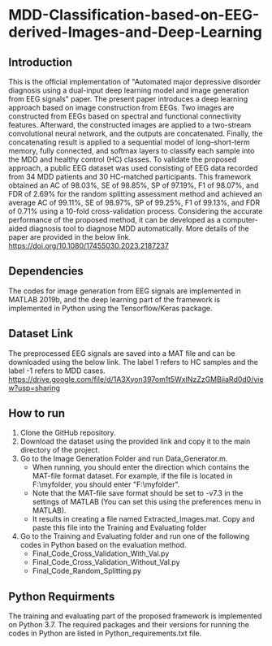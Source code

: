 # MDD-Classification-based-on-EEG-derived-Images-and-Deep-Learning
## Introduction
This is the official implementation of "Automated major depressive disorder diagnosis using a dual-input deep learning model and image generation from EEG signals" paper. The present paper introduces a deep learning approach based on image construction from EEGs. Two images are constructed from EEGs based on spectral and functional connectivity features. Afterward, the constructed images are applied to a two-stream convolutional neural network, and the outputs are concatenated. Finally, the concatenating result is applied to a sequential model of long–short-term memory, fully connected, and softmax layers to classify each sample into the MDD and healthy control (HC) classes. To validate the proposed approach, a public EEG dataset was used consisting of EEG data recorded from 34 MDD patients and 30 HC-matched participants. This framework obtained an AC of 98.03%, SE of 98.85%, SP of 97.19%, F1 of 98.07%, and FDR of 2.69% for the random splitting assessment method and achieved an average AC of 99.11%, SE of 98.97%, SP of 99.25%, F1 of 99.13%, and FDR of 0.71% using a 10-fold cross-validation process. Considering the accurate performance of the proposed method, it can be developed as a computer-aided diagnosis tool to diagnose MDD automatically. More details of the paper are provided in the below link. <br />
https://doi.org/10.1080/17455030.2023.2187237
## Dependencies
The codes for image generation from EEG signals are implemented in MATLAB 2019b, and the deep learning part of the framework is implemented in Python using the Tensorflow/Keras package. 
## Dataset Link 
The preprocessed EEG signals are saved into a MAT file and can be downloaded using the below link. The label 1 refers to HC samples and the label -1 refers to MDD cases. <br />
https://drive.google.com/file/d/1A3Xyon397om1t5WxINzZzGMBjiaRd0d0/view?usp=sharing
## How to run 
1. Clone the GitHub repository. 
2. Download the dataset using the provided link and copy it to the main directory of the project.
3. Go to the Image Generation Folder and run Data_Generator.m.
   - When running, you should enter the direction which contains the MAT-file format dataset. For example, if the file is located in F:\\myfolder, you should enter "F:\\myfolder".
   - Note that the MAT-file save format should be set to -v7.3 in the settings of MATLAB (You can set this using the preferences menu in MATLAB).
   - It results in creating a file named Extracted_Images.mat. Copy and paste this file into the Training and Evaluating folder 
4. Go to the Training and Evaluating folder and run one of the following codes in Python based on the evaluation method.
   - Final_Code_Cross_Validation_With_Val.py
   - Final_Code_Cross_Validation_Without_Val.py
   - Final_Code_Random_Splitting.py
## Python Requirments 
The training and evaluating part of the proposed framework is implemented on Python 3.7. The required packages and their versions for running the codes in Python are listed in Python_requirements.txt file.
